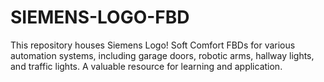 # SIEMENS-LOGO-FBD
This repository houses Siemens Logo! Soft Comfort FBDs for various automation systems, including garage doors, robotic arms, hallway lights, and traffic lights. A valuable resource for learning and application.
